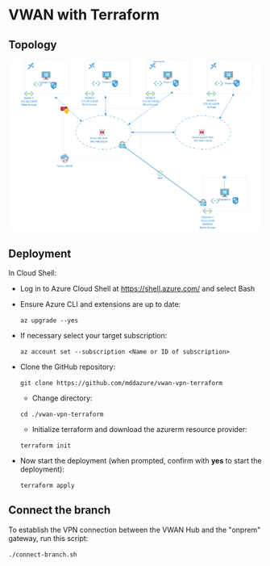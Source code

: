 # VWAN with Terraform

## Topology

![image](images/topology.png)

## Deployment

In Cloud Shell:

- Log in to Azure Cloud Shell at https://shell.azure.com/ and select Bash
- Ensure Azure CLI and extensions are up to date:
  
  `az upgrade --yes`
  
- If necessary select your target subscription:
  
  `az account set --subscription <Name or ID of subscription>`
  
- Clone the  GitHub repository:
  
  `git clone https://github.com/mddazure/vwan-vpn-terraform`
  
  - Change directory:
  
  `cd ./vwan-vpn-terraform`
  - Initialize terraform and download the azurerm resource provider:

  `terraform init`

- Now start the deployment (when prompted, confirm with **yes** to start the deployment):
 
  `terraform apply`

## Connect the branch 

To establish the VPN connection between the VWAN Hub and the "onprem" gateway, run this script:

`./connect-branch.sh`
